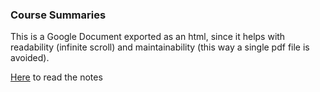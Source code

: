 ### Course Summaries

This is a Google Document exported as an html, since it helps with readability (infinite scroll)
and maintainability (this way a single pdf file is avoided).

[Here](https://htmlpreview.github.io/?https://github.com/glpaparelli/language-based-security/blob/main/notes/notes.html) to read the notes
